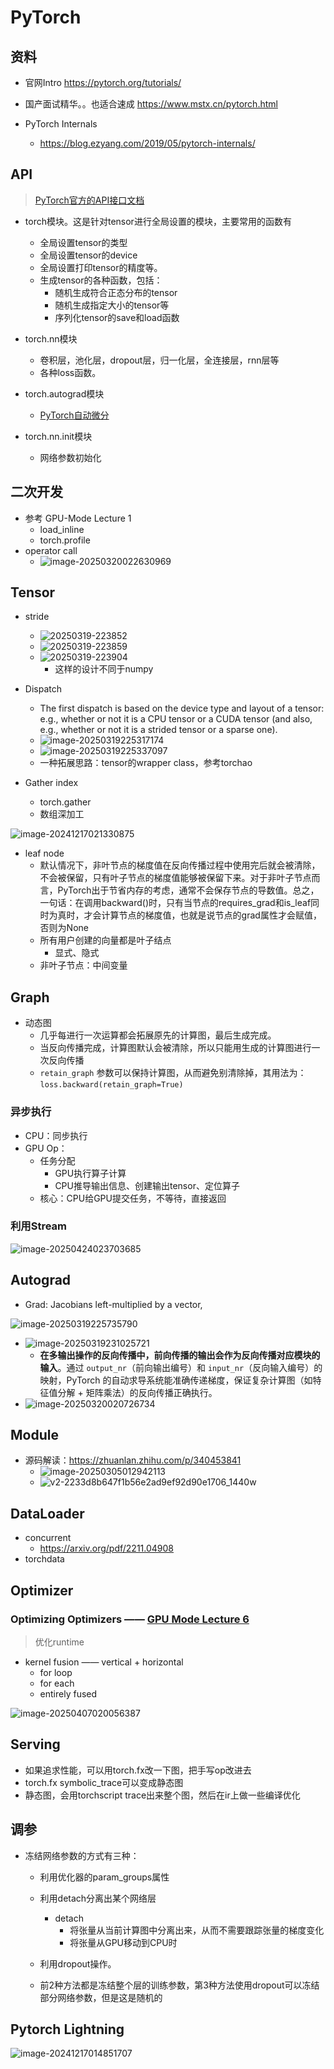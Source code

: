 # PyTorch

## 资料

* 官网Intro https://pytorch.org/tutorials/
* 国产面试精华。。也适合速成 https://www.mstx.cn/pytorch.html



* PyTorch Internals
  * https://blog.ezyang.com/2019/05/pytorch-internals/



## API

> [PyTorch官方的API接口文档](https://pytorch.org/docs/stable/index.html)

* torch模块。这是针对tensor进行全局设置的模块，主要常用的函数有
  * 全局设置tensor的类型
  * 全局设置tensor的device
  * 全局设置打印tensor的精度等。
  * 生成tensor的各种函数，包括：
    * 随机生成符合正态分布的tensor
    * 随机生成指定大小的tensor等
    * 序列化tensor的save和load函数

* torch.nn模块
  * 卷积层，池化层，dropout层，归一化层，全连接层，rnn层等
  * 各种loss函数。

* torch.autograd模块
  * [PyTorch自动微分](https://pytorch.org/tutorials/beginner/pytorch_with_examples.html)

* torch.nn.init模块
  * 网络参数初始化

## 二次开发

* 参考 GPU-Mode Lecture 1
  * load_inline
  * torch.profile
* operator call
  * ![image-20250320022630969](./pytorch/image-20250320022630969.png)
  

## Tensor

* stride
  * ![20250319-223852](pytorch/20250319-223852.jpeg)
  * ![20250319-223859](./pytorch/20250319-223859.jpeg)
  * ![20250319-223904](./pytorch/20250319-223904.jpeg)
    * 这样的设计不同于numpy
  
* Dispatch
  * The first dispatch is based on the device type and layout of a tensor: e.g., whether or not it is a CPU tensor or a CUDA tensor (and also, e.g., whether or not it is a strided tensor or a sparse one).
  * ![image-20250319225317174](./pytorch/image-20250319225317174.png)
  * ![image-20250319225337097](./pytorch/image-20250319225337097.png)
  * 一种拓展思路：tensor的wrapper class，参考torchao

* Gather index
  * torch.gather
  * 数组深加工


![image-20241217021330875](./pytorch/image-20241217021330875.png)

* leaf node
  * 默认情况下，非叶节点的梯度值在反向传播过程中使用完后就会被清除，不会被保留，只有叶子节点的梯度值能够被保留下来。对于非叶子节点而言，PyTorch出于节省内存的考虑，通常不会保存节点的导数值。总之，一句话：在调用backward()时，只有当节点的requires_grad和is_leaf同时为真时，才会计算节点的梯度值，也就是说节点的grad属性才会赋值，否则为None
  * 所有用户创建的向量都是叶子结点
    * 显式、隐式
  * 非叶子节点：中间变量



## Graph

* 动态图
  * 几乎每进行一次运算都会拓展原先的计算图，最后生成完成。
  * 当反向传播完成，计算图默认会被清除，所以只能用生成的计算图进行一次反向传播
  * `retain_graph` 参数可以保持计算图，从而避免别清除掉，其用法为：`loss.backward(retain_graph=True)`

### 异步执行

* CPU：同步执行
* GPU Op：
  * 任务分配
    * GPU执行算子计算
    * CPU推导输出信息、创建输出tensor、定位算子
  * 核心：CPU给GPU提交任务，不等待，直接返回

### 利用Stream

![image-20250424023703685](./pytorch/image-20250424023703685.png)





## Autograd

* Grad:  Jacobians left-multiplied by a vector,

![image-20250319225735790](pytorch/image-20250319225735790.png)

* ![image-20250319231025721](./pytorch/image-20250319231025721.png)
  * **在多输出操作的反向传播中，前向传播的输出会作为反向传播对应模块的输入**。通过 `output_nr`（前向输出编号）和 `input_nr`（反向输入编号）的映射，PyTorch 的自动求导系统能准确传递梯度，保证复杂计算图（如特征值分解 + 矩阵乘法）的反向传播正确执行。
* ![image-20250320020726734](./pytorch/image-20250320020726734.png)

## Module

* 源码解读：https://zhuanlan.zhihu.com/p/340453841
  * ![image-20250305012942113](./pytorch/image-20250305012942113.png)
  * ![v2-2233d8b647f1b56e2ad9ef92d90e1706_1440w](./pytorch/v2-2233d8b647f1b56e2ad9ef92d90e1706_1440w.jpg)

## DataLoader

* concurrent
  * https://arxiv.org/pdf/2211.04908
* torchdata

## Optimizer

### Optimizing Optimizers —— [GPU Mode Lecture 6](https://www.youtube.com/watch?v=hIop0mWKPHc)

> 优化runtime

* kernel fusion —— vertical + horizontal
  * for loop
  * for each
  * entirely fused

![image-20250407020056387](./pytorch/image-20250407020056387.png)

## Serving

* 如果追求性能，可以用torch.fx改一下图，把手写op改进去
* torch.fx symbolic_trace可以变成静态图
* 静态图，会用torchscript trace出来整个图，然后在ir上做一些编译优化



## 调参

* 冻结网络参数的方式有三种：

  - 利用优化器的param_groups属性

  - 利用detach分离出某个网络层
    - detach
      - 将张量从当前计算图中分离出来，从而不需要跟踪张量的梯度变化
      - 将张量从GPU移动到CPU时

  - 利用dropout操作。

  * 前2种方法都是冻结整个层的训练参数，第3种方法使用dropout可以冻结部分网络参数，但是这是随机的



## Pytorch Lightning

![image-20241217014851707](./pytorch/image-20241217014851707.png)